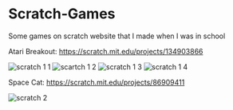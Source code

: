 # Scratch-Games
Some games on scratch website that I made when I was in school

Atari Breakout:
https://scratch.mit.edu/projects/134903866

![scratch 1 1](https://user-images.githubusercontent.com/71594504/97096174-8e9d1080-1668-11eb-980c-a53b6e4b739f.PNG)
![scartch 1 2](https://user-images.githubusercontent.com/71594504/97096175-8fce3d80-1668-11eb-950a-3867c8ab860f.PNG)
![scratch 1 3](https://user-images.githubusercontent.com/71594504/97096176-90ff6a80-1668-11eb-9fab-0051725d5324.PNG)
![scratch 1 4](https://user-images.githubusercontent.com/71594504/97096224-403c4180-1669-11eb-87d4-600d35346edf.PNG)

Space Cat:
https://scratch.mit.edu/projects/86909411

![scratch 2](https://user-images.githubusercontent.com/71594504/97096229-4a5e4000-1669-11eb-92e4-cf16d94135a7.PNG)

